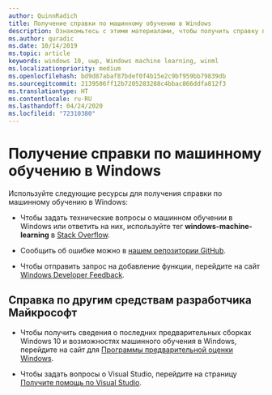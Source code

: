 ```yaml
---
author: QuinnRadich
title: Получение справки по машинному обучению в Windows
description: Ознакомьтесь с этими материалами, чтобы получить справку по приложениям WinML.
ms.author: quradic
ms.date: 10/14/2019
ms.topic: article
keywords: windows 10, uwp, Windows machine learning, winml
ms.localizationpriority: medium
ms.openlocfilehash: bd9d87abaf87bdef0f4b15e2c9bf959bb79839db
ms.sourcegitcommit: 2139506ff12b7205283288c4bbac866ddfa812f3
ms.translationtype: HT
ms.contentlocale: ru-RU
ms.lasthandoff: 04/24/2020
ms.locfileid: "72310380"
---
```

# <a name="get-help-with-windows-machine-learning"></a>Получение справки по машинному обучению в Windows

Используйте следующие ресурсы для получения справки по машинному обучению в Windows:

* Чтобы задать технические вопросы о машинном обучении в Windows или ответить на них, используйте тег **windows-machine-learning** в [Stack Overflow](https://stackoverflow.com/questions/tagged/windows-machine-learning).

* Сообщить об ошибке можно в [нашем репозитории GitHub](https://github.com/Microsoft/Windows-Machine-Learning/issues).

* Чтобы отправить запрос на добавление функции, перейдите на сайт [Windows Developer Feedback](https://wpdev.uservoice.com/).

## <a name="get-help-with-other-microsoft-developer-tools"></a>Справка по другим средствам разработчика Майкрософт

* Чтобы получить сведения о последних предварительных сборках Windows 10 и возможностях машинного обучения в Windows, перейдите на сайт для [Программы предварительной оценки Windows](https://insider.windows.com/).

* Чтобы задать вопросы о Visual Studio, перейдите на страницу [Получите помощь по Visual Studio](https://visualstudio.microsoft.com/vs/support/).
